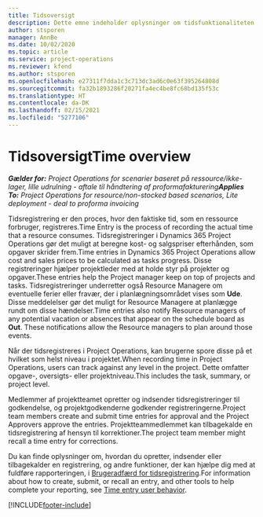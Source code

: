 ```yaml
---
title: Tidsoversigt
description: Dette emne indeholder oplysninger om tidsfunktionaliteten i Dynamics 365 Project Operations.
author: stsporen
manager: AnnBe
ms.date: 10/02/2020
ms.topic: article
ms.service: project-operations
ms.reviewer: kfend
ms.author: stsporen
ms.openlocfilehash: e27311f7dda1c3c713dc3ad6c0e63f395264808d
ms.sourcegitcommit: fa32b1893286f20271fa4ec4be8fc68bd135f53c
ms.translationtype: HT
ms.contentlocale: da-DK
ms.lasthandoff: 02/15/2021
ms.locfileid: "5277106"
---
```

# <a name="time-overview"></a><span data-ttu-id="3b226-103">Tidsoversigt</span><span class="sxs-lookup"><span data-stu-id="3b226-103">Time overview</span></span>

<span data-ttu-id="3b226-104">_**Gælder for:** Project Operations for scenarier baseret på ressource/ikke-lager, lille udrulning - aftale til håndtering af proformafakturering_</span><span class="sxs-lookup"><span data-stu-id="3b226-104">_**Applies To:** Project Operations for resource/non-stocked based scenarios, Lite deployment - deal to proforma invoicing_</span></span>

<span data-ttu-id="3b226-105">Tidsregistrering er den proces, hvor den faktiske tid, som en ressource forbruger, registreres.</span><span class="sxs-lookup"><span data-stu-id="3b226-105">Time Entry is the process of recording the actual time that a resource consumes.</span></span> <span data-ttu-id="3b226-106">Tidsregistreringer i Dynamics 365 Project Operations gør det muligt at beregne kost- og salgspriser efterhånden, som opgaver skrider frem.</span><span class="sxs-lookup"><span data-stu-id="3b226-106">Time entries in Dynamics 365 Project Operations allow cost and sales prices to be calculated as tasks progress.</span></span> <span data-ttu-id="3b226-107">Disse registreringer hjælper projektleder med at holde styr på projekter og opgaver.</span><span class="sxs-lookup"><span data-stu-id="3b226-107">These entries help the Project manager keep on top of projects and tasks.</span></span> <span data-ttu-id="3b226-108">Tidsregistreringer underretter også Resource Managere om eventuelle ferier eller fravær, der i planlægningsområdet vises som **Ude**. Disse meddelelser gør det muligt for Resource Managere at planlægge rundt om disse hændelser.</span><span class="sxs-lookup"><span data-stu-id="3b226-108">Time entries also notify Resource managers of any potential vacation or absences that appear on the schedule board as **Out**. These notifications allow the Resource managers to plan around those events.</span></span>

<span data-ttu-id="3b226-109">Når der tidsregistreres i Project Operations, kan brugerne spore disse på et hvilket som helst niveau i projektet.</span><span class="sxs-lookup"><span data-stu-id="3b226-109">When recording time in Project Operations, users can track against any level in the project.</span></span> <span data-ttu-id="3b226-110">Dette omfatter opgave-, oversigts- eller projektniveau.</span><span class="sxs-lookup"><span data-stu-id="3b226-110">This includes the task, summary, or project level.</span></span>

<span data-ttu-id="3b226-111">Medlemmer af projektteamet opretter og indsender tidsregistreringer til godkendelse, og projektgodkenderne godkender registreringerne.</span><span class="sxs-lookup"><span data-stu-id="3b226-111">Project team members create and submit time entries for approval and the Project Approvers approve the entries.</span></span> <span data-ttu-id="3b226-112">Projektteammedlemmet kan tilbagekalde en tidsregistrering af hensyn til korrektioner.</span><span class="sxs-lookup"><span data-stu-id="3b226-112">The project team member might recall a time entry for corrections.</span></span>

<span data-ttu-id="3b226-113">Du kan finde oplysninger om, hvordan du opretter, indsender eller tilbagekalder en registrering, og andre funktioner, der kan hjælpe dig med at fuldføre rapporteringen, i [Brugeradfærd for tidsregistrering](ui-behavior-time.md).</span><span class="sxs-lookup"><span data-stu-id="3b226-113">For information about how to create, submit, or recall an entry, and other tools to help complete your reporting, see [Time entry user behavior](ui-behavior-time.md).</span></span>



[!INCLUDE[footer-include](../includes/footer-banner.md)]
